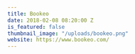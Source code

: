 ```yaml
---
title: Bookeo
date: 2018-02-08 08:20:00 Z
is_featured: false
thumbnail_image: "/uploads/bookeo.png"
website: https://www.bookeo.com/
---
```


